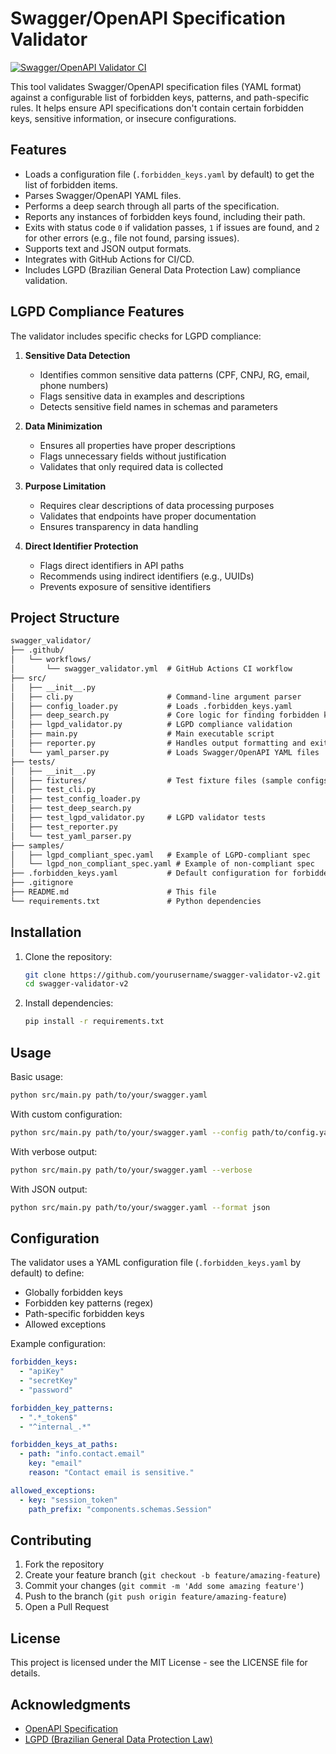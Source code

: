 # Swagger/OpenAPI Specification Validator

[![Swagger/OpenAPI Validator CI](https://github.com/geavenx/swagger-validator-v2/actions/workflows/swagger_validator.yml/badge.svg)](https://github.com/geavenx/swagger-validator-v2/actions/workflows/swagger_validator.yml)

This tool validates Swagger/OpenAPI specification files (YAML format) against a configurable list of forbidden keys, patterns, and path-specific rules. It helps ensure API specifications don't contain certain forbidden keys, sensitive information, or insecure configurations.

## Features

- Loads a configuration file (`.forbidden_keys.yaml` by default) to get the list of forbidden items.
- Parses Swagger/OpenAPI YAML files.
- Performs a deep search through all parts of the specification.
- Reports any instances of forbidden keys found, including their path.
- Exits with status code `0` if validation passes, `1` if issues are found, and `2` for other errors (e.g., file not found, parsing issues).
- Supports text and JSON output formats.
- Integrates with GitHub Actions for CI/CD.
- Includes LGPD (Brazilian General Data Protection Law) compliance validation.

## LGPD Compliance Features

The validator includes specific checks for LGPD compliance:

1. **Sensitive Data Detection**
   - Identifies common sensitive data patterns (CPF, CNPJ, RG, email, phone numbers)
   - Flags sensitive data in examples and descriptions
   - Detects sensitive field names in schemas and parameters

2. **Data Minimization**
   - Ensures all properties have proper descriptions
   - Flags unnecessary fields without justification
   - Validates that only required data is collected

3. **Purpose Limitation**
   - Requires clear descriptions of data processing purposes
   - Validates that endpoints have proper documentation
   - Ensures transparency in data handling

4. **Direct Identifier Protection**
   - Flags direct identifiers in API paths
   - Recommends using indirect identifiers (e.g., UUIDs)
   - Prevents exposure of sensitive identifiers

## Project Structure

```txt
swagger_validator/
├── .github/
│   └── workflows/
│       └── swagger_validator.yml  # GitHub Actions CI workflow
├── src/
│   ├── __init__.py
│   ├── cli.py                     # Command-line argument parser
│   ├── config_loader.py           # Loads .forbidden_keys.yaml
│   ├── deep_search.py             # Core logic for finding forbidden keys
│   ├── lgpd_validator.py          # LGPD compliance validation
│   ├── main.py                    # Main executable script
│   ├── reporter.py                # Handles output formatting and exit codes
│   └── yaml_parser.py             # Loads Swagger/OpenAPI YAML files
├── tests/
│   ├── __init__.py
│   ├── fixtures/                  # Test fixture files (sample configs, specs)
│   ├── test_cli.py
│   ├── test_config_loader.py
│   ├── test_deep_search.py
│   ├── test_lgpd_validator.py     # LGPD validator tests
│   ├── test_reporter.py
│   └── test_yaml_parser.py
├── samples/
│   ├── lgpd_compliant_spec.yaml   # Example of LGPD-compliant spec
│   └── lgpd_non_compliant_spec.yaml # Example of non-compliant spec
├── .forbidden_keys.yaml           # Default configuration for forbidden keys
├── .gitignore
├── README.md                      # This file
└── requirements.txt               # Python dependencies
```

## Installation

1. Clone the repository:

   ```bash
   git clone https://github.com/yourusername/swagger-validator-v2.git
   cd swagger-validator-v2
   ```

2. Install dependencies:

   ```bash
   pip install -r requirements.txt
   ```

## Usage

Basic usage:

```bash
python src/main.py path/to/your/swagger.yaml
```

With custom configuration:

```bash
python src/main.py path/to/your/swagger.yaml --config path/to/config.yaml
```

With verbose output:

```bash
python src/main.py path/to/your/swagger.yaml --verbose
```

With JSON output:

```bash
python src/main.py path/to/your/swagger.yaml --format json
```

## Configuration

The validator uses a YAML configuration file (`.forbidden_keys.yaml` by default) to define:

- Globally forbidden keys
- Forbidden key patterns (regex)
- Path-specific forbidden keys
- Allowed exceptions

Example configuration:

```yaml
forbidden_keys:
  - "apiKey"
  - "secretKey"
  - "password"

forbidden_key_patterns:
  - ".*_token$"
  - "^internal_.*"

forbidden_keys_at_paths:
  - path: "info.contact.email"
    key: "email"
    reason: "Contact email is sensitive."

allowed_exceptions:
  - key: "session_token"
    path_prefix: "components.schemas.Session"
```

## Contributing

1. Fork the repository
2. Create your feature branch (`git checkout -b feature/amazing-feature`)
3. Commit your changes (`git commit -m 'Add some amazing feature'`)
4. Push to the branch (`git push origin feature/amazing-feature`)
5. Open a Pull Request

## License

This project is licensed under the MIT License - see the LICENSE file for details.

## Acknowledgments

- [OpenAPI Specification](https://swagger.io/specification/)
- [LGPD (Brazilian General Data Protection Law)](https://www.gov.br/cidadania/pt-br/acesso-a-informacao/lgpd)
